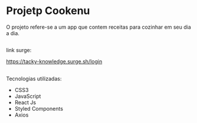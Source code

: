 # Projetp Cookenu


O projeto refere-se a um app que contem receitas para cozinhar em seu dia a dia.

##

link surge:

https://tacky-knowledge.surge.sh/login

##

Tecnologias utilizadas:

- CSS3
- JavaScript
- React Js
- Styled Components
- Axios

